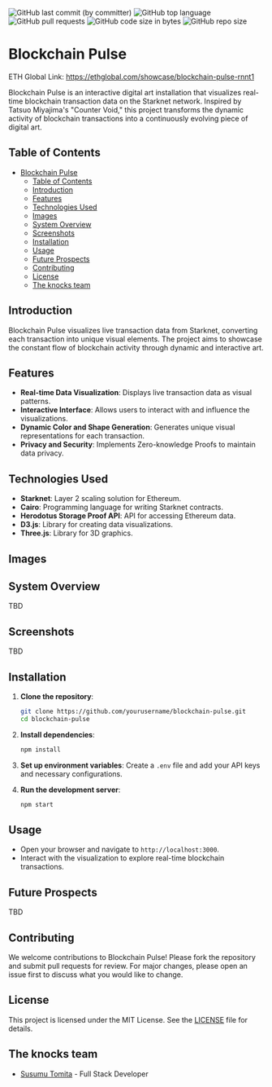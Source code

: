 ![GitHub last commit (by committer)](https://img.shields.io/github/last-commit/susumutomita/2024-StartHack)
![GitHub top language](https://img.shields.io/github/languages/top/susumutomita/2024-StartHack)
![GitHub pull requests](https://img.shields.io/github/issues-pr/susumutomita/2024-StartHack)
![GitHub code size in bytes](https://img.shields.io/github/languages/code-size/susumutomita/2024-StartHack)
![GitHub repo size](https://img.shields.io/github/repo-size/susumutomita/2024-StartHack)

# Blockchain Pulse

ETH Global Link: https://ethglobal.com/showcase/blockchain-pulse-rnnt1

Blockchain Pulse is an interactive digital art installation that visualizes real-time blockchain transaction data on the Starknet network. Inspired by Tatsuo Miyajima's "Counter Void," this project transforms the dynamic activity of blockchain transactions into a continuously evolving piece of digital art.

## Table of Contents

- [Blockchain Pulse](#blockchain-pulse)
  - [Table of Contents](#table-of-contents)
  - [Introduction](#introduction)
  - [Features](#features)
  - [Technologies Used](#technologies-used)
  - [Images](#images)
  - [System Overview](#system-overview)
  - [Screenshots](#screenshots)
  - [Installation](#installation)
  - [Usage](#usage)
  - [Future Prospects](#future-prospects)
  - [Contributing](#contributing)
  - [License](#license)
  - [The knocks team](#the-knocks-team)

## Introduction

Blockchain Pulse visualizes live transaction data from Starknet, converting each transaction into unique visual elements. The project aims to showcase the constant flow of blockchain activity through dynamic and interactive art.

## Features

- **Real-time Data Visualization**: Displays live transaction data as visual patterns.
- **Interactive Interface**: Allows users to interact with and influence the visualizations.
- **Dynamic Color and Shape Generation**: Generates unique visual representations for each transaction.
- **Privacy and Security**: Implements Zero-knowledge Proofs to maintain data privacy.

## Technologies Used

- **Starknet**: Layer 2 scaling solution for Ethereum.
- **Cairo**: Programming language for writing Starknet contracts.
- **Herodotus Storage Proof API**: API for accessing Ethereum data.
- **D3.js**: Library for creating data visualizations.
- **Three.js**: Library for 3D graphics.

## Images

## System Overview

TBD

## Screenshots

TBD

## Installation

1. **Clone the repository**:
   ```bash
   git clone https://github.com/yourusername/blockchain-pulse.git
   cd blockchain-pulse
   ```

2. **Install dependencies**:

   ```bash
   npm install
   ```

3. **Set up environment variables**:
   Create a `.env` file and add your API keys and necessary configurations.

4. **Run the development server**:

   ```bash
   npm start
   ```

## Usage

- Open your browser and navigate to `http://localhost:3000`.
- Interact with the visualization to explore real-time blockchain transactions.

## Future Prospects

TBD

## Contributing

We welcome contributions to Blockchain Pulse! Please fork the repository and submit pull requests for review. For major changes, please open an issue first to discuss what you would like to change.

## License

This project is licensed under the MIT License. See the [LICENSE](LICENSE) file for details.

## The knocks team

- [Susumu Tomita](https://www.linkedin.com/in/susumutomita/) - Full Stack Developer
